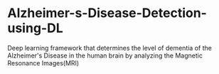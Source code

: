 # Alzheimer-s-Disease-Detection-using-DL
Deep learning framework that determines the level of dementia of the Alzheimer's Disease in the human brain by  analyzing the Magnetic Resonance Images(MRI)
